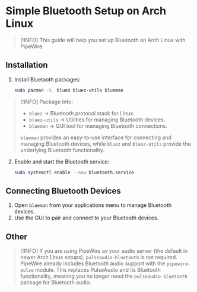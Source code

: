 # Simple Bluetooth Setup on Arch Linux

> [!INFO]
> This guide will help you set up Bluetooth on Arch Linux with PipeWire.

## Installation

1. Install Bluetooth packages:

   ```sh
   sudo pacman -S  bluez bluez-utils blueman
   ```

> [!INFO] Package Info:
>
> - `bluez` → Bluetooth protocol stack for Linux.
> - `bluez-utils` → Utilities for managing Bluetooth devices.
> - `blueman` → GUI tool for managing Bluetooth connections.
>
> `blueman` provides an easy-to-use interface for connecting and managing Bluetooth devices, while `bluez` and `bluez-utils` provide the underlying Bluetooth functionality.

2. Enable and start the Bluetooth service:

   ```sh
   sudo systemctl enable --now bluetooth.service
   ```

## Connecting Bluetooth Devices

1. Open `blueman` from your applications menu to manage Bluetooth devices.
2. Use the GUI to pair and connect to your Bluetooth devices.

## Other

> [!INFO]
> If you are using PipeWire as your audio server (the default in newer Arch Linux setups), `pulseaudio-bluetooth` is not required. PipeWire already includes Bluetooth audio support with the `pipewire-pulse` module. This replaces PulseAudio and its Bluetooth functionality, meaning you no longer need the `pulseaudio-bluetooth` package for Bluetooth audio.

